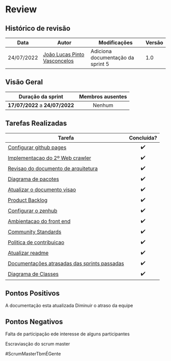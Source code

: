 # Review

## Histórico de revisão

| Data       | Autor                                        | Modificações                      | Versão |
| ---------- | -------------------------------------------- | --------------------------------- | ------ |
| 24/07/2022 | [João Lucas Pinto Vasconcelos](https://github.com/HacKairos) | Adiciona documentação da sprint 5 | 1.0    |

## Visão Geral

|        Duração da sprint        |  Membros ausentes |
| :-----------------------------: |  :--------------: |
| **17/07/2022** a **24/07/2022** |      Nenhum      |

## Tarefas Realizadas

| Tarefa | Concluída? |
| ------ | :--------: |
| [Configurar github pages](https://github.com/fga-eps-mds/Cebraspe-Tracker/issues/24) | :heavy_check_mark: |
| [Implementacao do 2º Web crawler](https://github.com/fga-eps-mds/Cebraspe-Tracker/issues/25) | :heavy_check_mark: |
| [Revisao do documento de arquitetura](https://github.com/fga-eps-mds/Cebraspe-Tracker/issues/26) | :heavy_check_mark: |
| [Diagrama de pacotes](https://github.com/fga-eps-mds/Cebraspe-Tracker/issues/27) | :heavy_check_mark: |
| [Atualizar o documento visao](https://github.com/fga-eps-mds/Cebraspe-Tracker/issues/28) | :heavy_check_mark: |
| [Product Backlog](https://github.com/fga-eps-mds/Cebraspe-Tracker/issues/29) | :heavy_check_mark: |
| [Configurar o zenhub](https://github.com/fga-eps-mds/Cebraspe-Tracker/issues/30) | :heavy_check_mark: |
| [Ambientacao do front end](https://github.com/fga-eps-mds/Cebraspe-Tracker/issues/31) | :heavy_check_mark: |
| [Community Standards](https://github.com/fga-eps-mds/Cebraspe-Tracker/issues/32) | :heavy_check_mark: |
| [Politica de contribuicao](https://github.com/fga-eps-mds/Cebraspe-Tracker/issues/33) | :heavy_check_mark: |
| [Atualizar readme](https://github.com/fga-eps-mds/Cebraspe-Tracker/issues/34) | :heavy_check_mark: |
| [Documentações atrasadas das sprints passadas](https://github.com/fga-eps-mds/Cebraspe-Tracker/issues/35) | :heavy_check_mark: |
| [Diagrama de Classes](https://github.com/fga-eps-mds/Cebraspe-Tracker/issues/36) | :heavy_check_mark: |
                                 
## Pontos Positivos
A documentação esta atualizada 
Diminuir o atraso da equipe

## Pontos Negativos
Falta de participação ede interesse de alguns participantes

Escraviasção do scrum master

#ScrumMasterTbmÉGente
